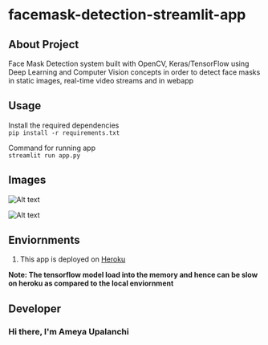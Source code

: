 # facemask-detection-streamlit-app

## About Project
Face Mask Detection system built with OpenCV, Keras/TensorFlow using Deep Learning and Computer Vision concepts in order to detect face masks in static images, real-time video streams and in webapp

## Usage
Install the required dependencies\
   ```pip install -r requirements.txt``` 
   
Command for running app\
	```streamlit run app.py```

## Images

![Alt text](https://raw.githubusercontent.com/chandrikadeb7/Face-Mask-Detection/master/Readme_images/1.PNG "Webapp")

![Alt text](https://raw.githubusercontent.com/chandrikadeb7/Face-Mask-Detection/master/Readme_images/2.PNG "Webapp")


## Enviornments

1. This app is deployed on [Heroku](https://face-mask--detection-app.herokuapp.com/)

 **Note: The tensorflow model load into the memory and hence can be slow on heroku as compared to the local enviornment**

## Developer

### Hi there, I'm Ameya Upalanchi 


